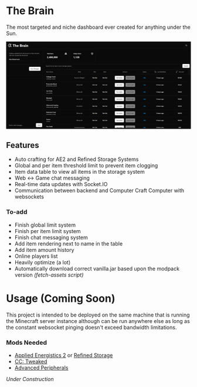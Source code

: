 # The Brain

The most targeted and niche dashboard ever created for anything under the Sun.

![Dashboard Preview](./\.README/dashboard-preview.png)

## Features
- Auto crafting for AE2 and Refined Storage Systems
- Global and per item threshold limit to prevent item clogging
- Item data table to view all items in the storage system
- Web <-> Game chat messaging
- Real-time data updates with Socket.IO
- Communication between backend and Computer Craft Computer with websockets

### To-add
- Finish global limit system
- Finish per item limit system
- Finish chat messaging system
- Add item rendering next to name in the table
- Add item amount history
- Online players list
- Heavily optimize (a lot)
- Automatically download correct vanilla.jar based upon the modpack version _(fetch-assets script)_

# Usage (Coming Soon)
This project is intended to be deployed on the same machine that is running the Minecraft server instance although can be run anywhere else as long as the constant websocket pinging doesn't exceed bandwidth limitations.

### Mods Needed
- [Applied Energistics 2](https://modrinth.com/mod/ae2) or [Refined Storage](https://modrinth.com/mod/refined-storage)
- [CC: Tweaked](https://modrinth.com/mod/cc-tweaked)
- [Advanced Peripherals](https://modrinth.com/mod/advancedperipherals)

_Under Construction_